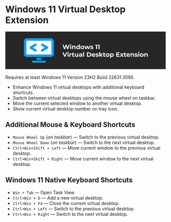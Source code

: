 # Windows 11 Virtual Desktop Extension

![Windows 11 Virtual Desktop Extension Banner](Win11-Virtual-Desktop-Extension.png)

Requires at least Windows 11 Version 23H2 Build 22631.3085.

- Enhance Windows 11 virtual desktops with additional keyboard shortcuts.
- Switch between virtual desktops using the mouse wheel on taskbar.
- Move the current selected window to another virtual desktop.
- Show current virtual desktop number on tray icon.

## Additional Mouse & Keyboard Shortcuts

- `Mouse Wheel Up` (_on taskbar_) — Switch to the previous virtual desktop.
- `Mouse Wheel Down` (_on taskbar_) — Switch to the next virtual desktop.
- `Ctrl+Win+Shift + Left` — Move current window to the previous virtual desktop.
- `Ctrl+Win+Shift + Right` — Move current window to the next virtual desktop.

## Windows 11 Native Keyboard Shortcuts

- `Win + Tab` — Open Task View.
- `Ctrl+Win + D` — Add a new virtual desktop.
- `Ctrl+Win + F4` — Close the current virtual desktop.
- `Ctrl+Win + Left` — Switch to the previous virtual desktop.
- `Ctrl+Win + Right` — Switch to the next virtual desktop.
